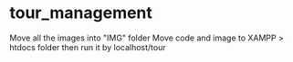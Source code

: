 # tour_management
Move all the images into "IMG" folder
Move code and image to XAMPP > htdocs folder
then run it by localhost/tour
